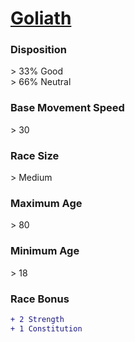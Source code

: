 <script>const page = "raceTypes"</script>
# **[Goliath](https://www.dndbeyond.com/races/goliath)**
### **Disposition**
\> 33% Good<br>
\> 66% Neutral
### **Base Movement Speed**
\> 30
### **Race Size**
\> Medium
### **Maximum Age**
\> 80
### **Minimum Age**
\> 18
### **Race Bonus**
```diff
+ 2 Strength
+ 1 Constitution
```
